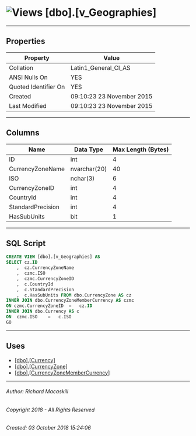 #### 



# ![Views](../../../Images/View32.png) [dbo].[v_Geographies]

---

## <a name="#properties"></a>Properties

| Property | Value |
|---|---|
| Collation | Latin1_General_CI_AS |
| ANSI Nulls On | YES |
| Quoted Identifier On | YES |
| Created | 09:10:23 23 November 2015 |
| Last Modified | 09:10:23 23 November 2015 |


---

## <a name="#columns"></a>Columns

| Name | Data Type | Max Length (Bytes) |
|---|---|---|
| ID | int | 4 |
| CurrencyZoneName | nvarchar(20) | 40 |
| ISO | nchar(3) | 6 |
| CurrencyZoneID | int | 4 |
| CountryId | int | 4 |
| StandardPrecision | int | 4 |
| HasSubUnits | bit | 1 |


---

## <a name="#sqlscript"></a>SQL Script

```sql
CREATE VIEW [dbo].[v_Geographies] AS
SELECT cz.ID
    ,  cz.CurrencyZoneName
    ,  czmc.ISO
    ,  czmc.CurrencyZoneID
    ,  c.CountryId
    ,  c.StandardPrecision
    ,  c.HasSubUnits FROM dbo.CurrencyZone AS cz
INNER JOIN dbo.CurrencyZoneMemberCurrency AS czmc 
ON czmc.CurrencyZoneID	=	cz.ID
INNER JOIN dbo.Currency AS c
ON	czmc.ISO	=	c.ISO
GO

```


---

## <a name="#uses"></a>Uses

* [[dbo].[Currency]](../Tables/Currency.md)
* [[dbo].[CurrencyZone]](../Tables/CurrencyZone.md)
* [[dbo].[CurrencyZoneMemberCurrency]](../Tables/CurrencyZoneMemberCurrency.md)


---

###### Author:  Richard Macaskill

###### Copyright 2018 - All Rights Reserved

###### Created: 03 October 2018 15:24:06

